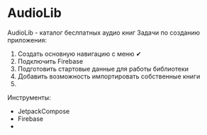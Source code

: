 # AudioLib
AudioLib - каталог беслпатных аудио книг
Задачи по созданию приложения:
1. Создать основную навигацию с меню ✔
2. Подключить Firebase 
3. Подготовить стартовые данные для работы библиотеки
4. Добавить возможность импортировать собственные книги
5. 
Инструменты:
- JetpackCompose
- Firebase
- 

